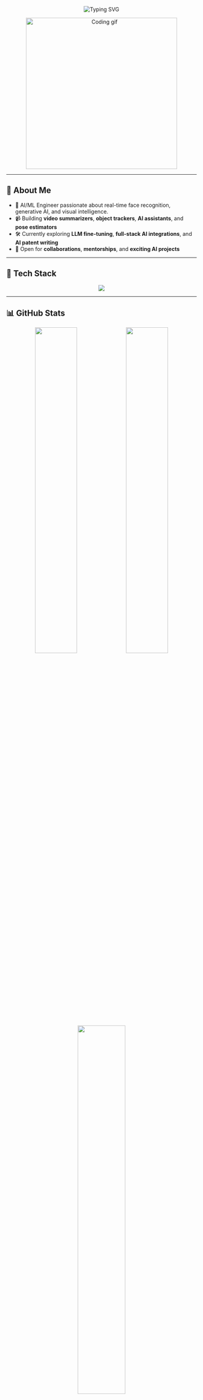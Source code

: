 <p align="center">
  <img src="https://readme-typing-svg.herokuapp.com?font=Fira+Code&size=28&pause=1000&color=FF5F6D&center=true&width=680&lines=Hey%20there!%20I'm%20SEK-11!;AI/ML%20Engineer%20%7C%20Computer%20Vision%20Ninja" alt="Typing SVG"/>
</p>

<p align="center">
  <img src="https://media.giphy.com/media/qgQUggAC3Pfv687qPC/giphy.gif" width="400" alt="Coding gif">
</p>

---

## 🔭 About Me
- 🧠 AI/ML Engineer passionate about real-time face recognition, generative AI, and visual intelligence.
- 📹 Building **video summarizers**, **object trackers**, **AI assistants**, and **pose estimators**
- 🛠️ Currently exploring **LLM fine-tuning**, **full-stack AI integrations**, and **AI patent writing**
- 🤝 Open for **collaborations**, **mentorships**, and **exciting AI projects**

---

## 🧰 Tech Stack

<p align="center">
  <img src="https://skillicons.dev/icons?i=python,tensorflow,pytorch,opencv,fastapi,streamlit,react,nodejs,mongodb,docker,kubernetes,git,linux&perline=6" />
</p>

---

## 📊 GitHub Stats

<p align="center">
  <img width="47%" src="https://github-readme-stats.vercel.app/api?username=SEK-11&show_icons=true&theme=tokyonight&hide_border=true" />
  <img width="47%" src="https://github-readme-streak-stats.herokuapp.com?user=SEK-11&theme=tokyonight&hide_border=true" />
</p>

<p align="center">
  <img width="50%" src="https://github-readme-stats.vercel.app/api/top-langs/?username=SEK-11&layout=compact&theme=tokyonight&hide_border=true" />
</p>

<p align="center">
  <img src="https://github-profile-trophy.vercel.app/?username=SEK-11&theme=tokyonight&no-frame=true&margin-w=10&column=4" />
</p>

---

## 🐍 GitHub Contribution Snake

<p align="center">
  <img src="https://raw.githubusercontent.com/SEK-11/SEK-11/output/github-contribution-grid-snake.svg" alt="Snake animation"/>
</p>

---

## 🎨 Fun Widgets

<p align="center">
  <img src="https://komarev.com/ghpvc/?username=SEK-11&style=flat-square&color=brightgreen" alt="Visitor Count"/>
  <img src="https://img.shields.io/badge/dynamic/json?label=Followers&query=%24.followers&url=https%3A%2F%2Fapi.github.com%2Fusers%2FSEK-11&style=flat-square&logo=github" />
</p>

---

## 📫 Connect With Me

<p align="center">
  <a href="mailto:shantanuekadam@gmail.com"><img src="https://img.shields.io/badge/Gmail-D14836?logo=gmail&logoColor=white&style=for-the-badge"></a>
  <a href="https://linkedin.com/in/shantanu-kadam-7b4225192/"><img src="https://img.shields.io/badge/LinkedIn-0077B5?logo=linkedin&logoColor=white&style=for-the-badge"></a>
  <a href="https://github.com/SEK-11"><img src="https://img.shields.io/badge/GitHub-181717?logo=github&logoColor=white&style=for-the-badge"></a>
</p>

---

> 💡 _“Turning data into decisions, and code into impactful solutions.”_

